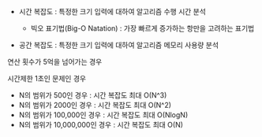 * 시간 복잡도 : 특정한 크기 입력에 대하여 알고리즘 수행 시간 분석
  * 빅오 표기법(Big-O Natation) : 가장 빠르게 증가하는 항만을 고려하는 표기법

* 공간 복잡도 : 특정한 크기 입력에 대하여 알고리즘 메모리 사용량 분석

연산 횟수가 5억을 넘어가는 경우

시간제한 1초인 문제인 경우 
* N의 범위가 500인 경우 : 시간 복잡도 최대 O(N^3) 
* N의 범위가 2000인 경우 : 시간 복잡도 최대 O(N^2) 
* N의 범위가 100,000인 경우 : 시간 복잡도 최대 O(NlogN) 
* N의 범위가 10,000,000인 경우 : 시간 복잡도 최대 O(N) 
